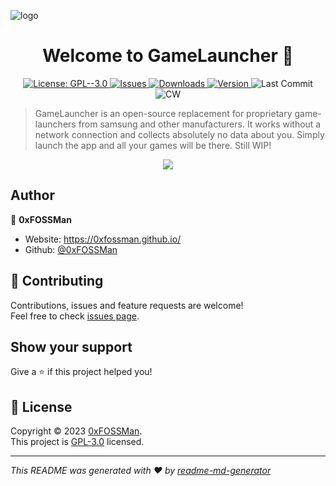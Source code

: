 <p align=center"><img align="center" src="https://i.ibb.co/qrTRPJD/photo-2023-09-21-11-46-09.jpg" alt="logo"/></p>
<h1 align="center">Welcome to GameLauncher 👋</h1>
<p align="center">
  <a href="https://github.com/0xFOSSMan/GameLauncher/blob/main/LICENSE" target="_blank">
    <img alt="License: GPL--3.0" src="https://img.shields.io/badge/License-GPL--3.0-yellow.svg" />
  </a>
  <a href="https://github.com/0xFOSSMan/GameLauncher/issues" target="_blank">
    <img alt="Issues" src="https://img.shields.io/github/issues-raw/0xFOSSMan/GameLauncher" />
  </a>
  <a href="https://github.com/0xFOSSMan/GameLauncher/releases" target="_blank">
    <img alt="Downloads" src="https://img.shields.io/github/downloads/0xFOSSMan/GameLauncher/total" />
    <img alt="Version" src="https://img.shields.io/github/v/release/0xFOSSMan/GameLauncher" />
  </a>
  <img alt="Last Commit" src="https://img.shields.io/github/last-commit/0xFOSSMan/GameLauncher/main" />
  <img alt="CW" src="https://github.com/0xFOSSMan/GameLauncher/actions/workflows/android.yml/badge.svg?branch=main" />
</p>

> GameLauncher is an open-source replacement for proprietary game-launchers from samsung and other manufacturers. It works without a network connection and collects absolutely no data about you. Simply launch the app and all your games will be there. Still WIP!

<div align="center"><img src="https://i.ibb.co/CBGGG3Z/photo-2023-09-21-11-46-17.jpg" /></div>

## Author

👤 **0xFOSSMan**

* Website: https://0xfossman.github.io/
* Github: [@0xFOSSMan](https://github.com/0xFOSSMan)

## 🤝 Contributing

Contributions, issues and feature requests are welcome!<br />Feel free to check [issues page](https://github.com/0xFOSSMan/GameLauncher/issues). 

## Show your support

Give a ⭐️ if this project helped you!

## 📝 License

Copyright © 2023 [0xFOSSMan](https://github.com/0xFOSSMan).<br />
This project is [GPL-3.0](https://github.com/0xFOSSMan/GameLauncher/blob/main/LICENSE) licensed.

***
_This README was generated with ❤️ by [readme-md-generator](https://github.com/kefranabg/readme-md-generator)_
